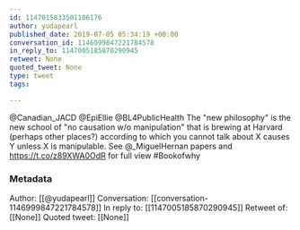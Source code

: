 ```yaml
---
id: 1147015833501106176
author: yudapearl
published_date: 2019-07-05 05:34:19 +00:00
conversation_id: 1146999847221784578
in_reply_to: 1147005185870290945
retweet: None
quoted_tweet: None
type: tweet
tags:

---
```


@Canadian_JACD @EpiEllie @BL4PublicHealth The "new philosophy" is the new school of "no causation w/o manipulation" that is brewing at Harvard (perhaps other places?) according to which you cannot talk about X causes Y unless X is manipulable. See @_MiguelHernan papers and https://t.co/z89XWA0OdR for full view #Bookofwhy

### Metadata

Author: [[@yudapearl]]
Conversation: [[conversation-1146999847221784578]]
In reply to: [[1147005185870290945]]
Retweet of: [[None]]
Quoted tweet: [[None]]

